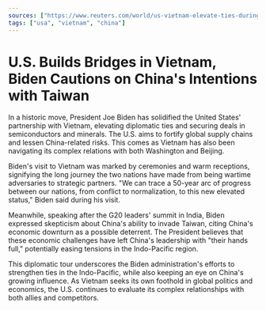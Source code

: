 ```yaml
---
sources: ["https://www.reuters.com/world/us-vietnam-elevate-ties-during-biden-visit-with-eye-china-2023-09-09/", "https://www.bloomberg.com/news/articles/2023-09-10/biden-doubts-china-capacity-to-invade-taiwan-amid-economic-woes"]
tags: ["usa", "vietnam", "china"]
---
```


# U.S. Builds Bridges in Vietnam, Biden Cautions on China's Intentions with Taiwan

In a historic move, President Joe Biden has solidified the United States' partnership with Vietnam, elevating diplomatic ties and securing deals in semiconductors and minerals. The U.S. aims to fortify global supply chains and lessen China-related risks. This comes as Vietnam has also been navigating its complex relations with both Washington and Beijing.

Biden's visit to Vietnam was marked by ceremonies and warm receptions, signifying the long journey the two nations have made from being wartime adversaries to strategic partners. "We can trace a 50-year arc of progress between our nations, from conflict to normalization, to this new elevated status," Biden said during his visit.

Meanwhile, speaking after the G20 leaders' summit in India, Biden expressed skepticism about China's ability to invade Taiwan, citing China's economic downturn as a possible deterrent. The President believes that these economic challenges have left China's leadership with "their hands full," potentially easing tensions in the Indo-Pacific region.

This diplomatic tour underscores the Biden administration's efforts to strengthen ties in the Indo-Pacific, while also keeping an eye on China's growing influence. As Vietnam seeks its own foothold in global politics and economics, the U.S. continues to evaluate its complex relationships with both allies and competitors.

